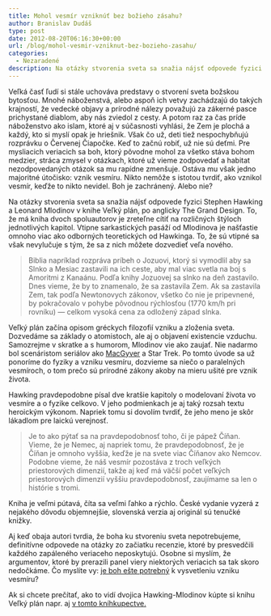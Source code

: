 ```yaml
---
title: Mohol vesmír vzniknúť bez božieho zásahu?
author: Branislav Dudáš
type: post
date: 2012-08-20T06:16:30+00:00
url: /blog/mohol-vesmir-vzniknut-bez-bozieho-zasahu/
categories:
  - Nezaradené
description: Na otázky stvorenia sveta sa snažia nájsť odpovede fyzici Stephen Hawking a Leonard Mlodinov v knihe Veľký plán, po anglicky The Grand Design.
---
```

Veľká časť ľudí si stále uchováva predstavy o stvorení sveta božskou bytosťou. Mnohé náboženstvá, alebo aspoň ich vetvy zachádzajú do takých krajností, že vedecké objavy a prírodné nálezy považujú za zákerné pasce prichystané diablom, aby nás zviedol z cesty. A potom raz za čas príde náboženstvo ako islam, ktoré aj v súčasnosti vyhlási, že Zem je plochá a každý, kto si myslí opak je hriešnik. Však čo už, deti tiež nespochybňujú rozprávku o Červenej Čiapočke. Keď to začnú robiť, už nie sú deťmi. Pre mysliacich veriacich sa boh, ktorý pôvodne mohol za všetko stáva bohom medzier, stráca zmysel v otázkach, ktoré už vieme zodpovedať a habitat nezodpovedaných otázok sa mu rapídne zmenšuje. Ostáva mu však jedno majoritné útočisko: vznik vesmíru. Nikto nemôže s istotou tvrdiť, ako vznikol vesmír, keďže to nikto nevidel. Boh je zachránený. Alebo nie?

Na otázky stvorenia sveta sa snažia nájsť odpovede fyzici Stephen Hawking a Leonard Mlodinov v knihe Veľký plán, po anglicky The Grand Design. To, že má kniha dvoch spoluautorov je zreteľne cítiť na rozličných štýloch jednotlivých kapitol. Vtipne sarkastických pasáží od Mlodinova je našťastie omnoho viac ako odborných teoretických od Hawkinga. To, že sú vtipné sa však nevylučuje s tým, že sa z nich môžete dozvedieť veľa nového.

> Biblia napríklad rozpráva príbeh o Jozuovi, ktorý si vymodlil aby sa Slnko a Mesiac zastavili na ich ceste, aby mal viac svetla na boj s Amoritmi z Kanaánu. Podľa knihy Jozuovej sa slnko na deň zastavilo. Dnes vieme, že by to znamenalo, že sa zastavila Zem. Ak sa zastavila Zem, tak podľa Newtonovych zákonov, všetko čo nie je pripevnené, by pokračovalo v pohybe pôvodnou rýchlosťou (1770 km/h pri rovníku) — celkom vysoká cena za odložený západ slnka.

Veľký plán začína opisom gréckych filozofií vzniku a zloženia sveta. Dozvedáme sa základy o atomistoch, ale aj o objavení existencie vzduchu. Samozrejme v skratke a s humorom, Mlodinov vie ako zaujať. Nie nadarmo bol scenáristom seriálov ako <a title="Chýba mi MacGyver" href="/blog/chyba-mi-macgyver/">MacGyver</a> a Star Trek. Po tomto úvode sa už ponoríme do fyziky a vzniku vesmíru, dozvieme sa niečo o paralelných vesmíroch, o tom prečo sú prírodné zákony akoby na mieru ušité pre vznik života.

Hawking pravdepodobne písal dve kratšie kapitoly o modelovaní života vo vesmíre a o fyzike celkovo. V jeho podmienkach je aj taký rozsah textu heroickým výkonom. Napriek tomu si dovolím tvrdiť, že jeho meno je skôr lákadlom pre laickú verejnosť.

> Je to ako pýtať sa na pravdepodobnosť toho, či je pápež Číňan. Vieme, že je Nemec, aj napriek tomu, že pravdepodobnosť, že je Číňan je omnoho vyššia, keďže je na svete viac Číňanov ako Nemcov. Podobne vieme, že náš vesmír pozostáva z troch veľkých priestorových dimenzií, takže aj keď má väčší počet veľkých priestorových dimenzií vyššiu pravdepodobnosť, zaujímame sa len o histórie s tromi.

Kniha je veľmi pútavá, číta sa veľmi ľahko a rýchlo. České vydanie vyzerá z nejakého dôvodu objemnejšie, slovenská verzia aj originál sú tenučké knižky.

Aj keď obaja autori tvrdia, že boha ku stvoreniu sveta nepotrebujeme, definitívne odpovede na otázky zo začiatku recenzie, ktoré by presvedčili každého zapáleného veriaceho neposkytujú. Osobne si myslím, že argumentov, ktoré by prerazili panel viery niektorých veriacich sa tak skoro nedočkáme. Čo myslíte vy: <a title="Existuje vôbec boh? Nie" href="/blog/existuje-vobec-boh-nie/">je boh ešte potrebný</a> k vysvetleniu vzniku vesmíru?

Ak si chcete prečítať, ako to vidí dvojica Hawking-Mlodinov kúpte si knihu Veľký plán napr. aj <a title="Veľký plán" href="http://www.gorila.sk/product/352238" target="_blank">v tomto kníhkupectve.</a>